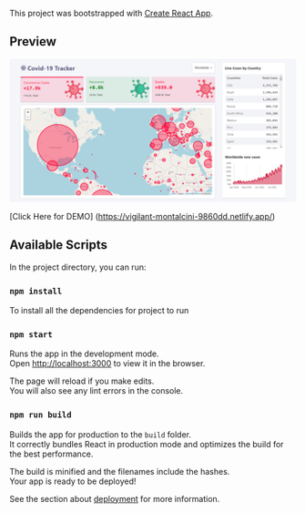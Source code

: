 This project was bootstrapped with [Create React App](https://github.com/facebook/create-react-app).

## Preview

![App Preview](./preview.png)

[Click Here for DEMO] (https://vigilant-montalcini-9860dd.netlify.app/)

## Available Scripts

In the project directory, you can run:

### `npm install`

To install all the dependencies for project to run

### `npm start`

Runs the app in the development mode.<br />
Open [http://localhost:3000](http://localhost:3000) to view it in the browser.

The page will reload if you make edits.<br />
You will also see any lint errors in the console.

### `npm run build`

Builds the app for production to the `build` folder.<br />
It correctly bundles React in production mode and optimizes the build for the best performance.

The build is minified and the filenames include the hashes.<br />
Your app is ready to be deployed!

See the section about [deployment](https://facebook.github.io/create-react-app/docs/deployment) for more information.

